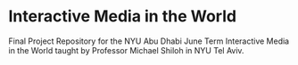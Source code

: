 # Interactive Media in the World

Final Project Repository for the NYU Abu Dhabi June Term Interactive Media in the World taught by Professor Michael Shiloh in NYU Tel Aviv.
